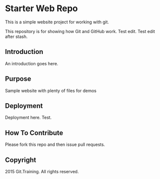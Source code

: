 # Starter Web Repo

This is a simple website project for working with git.

This repository is for showing how Git and GitHub work.
Test edit.  Test edit after stash.

## Introduction

An introduction goes here.

## Purpose

Sample website with plenty of files for demos

## Deployment

Deployment here. Test.

## How To Contribute

Please fork this repo and then issue pull requests.

## Copyright
2015 Git.Training. All rights reserved.
